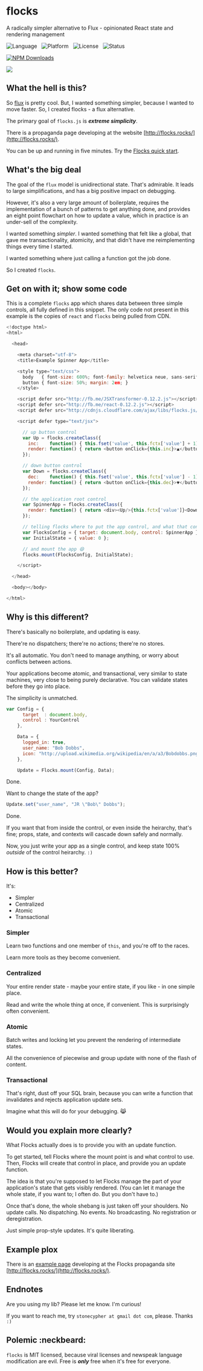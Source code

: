 flocks
======

A radically simpler alternative to Flux - opinionated React state and rendering management

![Language](http://img.shields.io/badge/Language-Javascript/JSX-000000.svg) &nbsp;
![Platform](http://img.shields.io/badge/Platform-Node-000000.svg) &nbsp;
![License](http://img.shields.io/badge/License-MIT-000055.svg) &nbsp;
![Status](http://img.shields.io/travis/StoneCypher/flocks.js.svg)

[![NPM Downloads](http://img.shields.io/npm/dm/flocks.js.svg)](https://npmjs.org/package/flocks.js)

![](https://nodei.co/npm/flocks.js.png?stars=true&downloads=true)





What the hell is this?
-----------------

So [flux](http://facebook.github.io/flux/) is pretty cool.  But, I wanted
something simpler, because I wanted to move faster.  So, I created flocks - a
flux alternative.

The primary goal of `flocks.js` is ***extreme simplicity***.

There is a propaganda page developing at the website [http://flocks.rocks/](http://flocks.rocks/).

You can be up and running in five minutes.  Try the [Flocks quick start](http://www.flocks.rocks/flocks_quick_start.html).



What's the big deal
-------------------

The goal of the `flux` model is unidirectional state.  That's admirable.  It
leads to large simplifications, and has a big positive impact on debugging.

However, it's also a very large amount of boilerplate, requires the implementation
of a bunch of patterns to get anything done, and provides an eight point flowchart
on how to update a value, which in practice is an under-sell of the complexity.

I wanted something *simpler*.  I wanted something that felt like a global, that
gave me transactionality, atomicity, and that didn't have me reimplementing things
every time I started.

I wanted something where just calling a function got the job done.

So I created `flocks`.



Get on with it; show some code
------------------------------

This is a complete `flocks` app which shares data between three simple controls,
all fully defined in this snippet.  The only code not present in this example
is the copies of `react` and `flocks` being pulled from CDN.

```javascript
<!doctype html>
<html>

  <head>

    <meta charset="utf-8">
    <title>Example Spinner App</title>

    <style type="text/css">
      body   { font-size: 600%; font-family: helvetica neue, sans-serif; }
      button { font-size: 50%; margin: 2em; }
    </style>

    <script defer src="http://fb.me/JSXTransformer-0.12.2.js"></script>
    <script defer src="http://fb.me/react-0.12.2.js"></script>
    <script defer src="http://cdnjs.cloudflare.com/ajax/libs/flocks.js/0.15.1/flocks.js"></script>

    <script defer type="text/jsx">

      // up button control
      var Up = flocks.createClass({
        inc:    function() { this.fset('value', this.fctx['value'] + 1) },
        render: function() { return <button onClick={this.inc}>▲</button>; }
      });

      // down button control
      var Down = flocks.createClass({
        dec:    function() { this.fset('value', this.fctx['value'] - 1) },
        render: function() { return <button onClick={this.dec}>▼</button>; }
      });

      // the application root control
      var SpinnerApp = flocks.createClass({
        render: function() { return <div><Up/>{this.fctx['value']}<Down/></div>; }
      });

      // telling flocks where to put the app control, and what that control is
      var FlocksConfig = { target: document.body, control: SpinnerApp };
      var InitialState = { value: 0 };

      // and mount the app 😄
      flocks.mount(FlocksConfig, InitialState);

    </script>

  </head>

  <body></body>

</html>
```



Why is this different?
----------------------

There's basically no boilerplate, and updating is easy.

There're no dispatchers; there're no actions; there're no stores.

It's all automatic.  You don't need to manage anything, or worry about conflicts
between actions.

Your applications become atomic, and transactional, very similar to state
machines, very close to being purely declarative.  You can validate states
before they go into place.

The simplicity is unmatched.

```javascript
var Config = {
      target  : document.body,
      control : YourControl
    },

    Data = {
      logged_in: true,
      user_name: "Bob Dobbs",
      icon: "http://upload.wikimedia.org/wikipedia/en/a/a3/Bobdobbs.png"
    },

    Update = Flocks.mount(Config, Data);
```

Done.

Want to change the state of the app?

```javascript
Update.set("user_name", "JR \"Bob\" Dobbs");
```

Done.

If you want that from inside the control, or even inside the heirarchy, that's fine; props, state, and contexts will cascade down safely and normally.

Now, you just write your app as a single control, and keep state 100% *outside* of the control heirarchy.  `:)`





How is this better?
-------------------

It's:

 * Simpler
 * Centralized
 * Atomic
 * Transactional





### Simpler

Learn two functions and one member of `this`, and you're off to the races.

Learn more tools as they become convenient.





### Centralized

Your entire render state - maybe your entire state, if you like - in one simple place.

Read and write the whole thing at once, if convenient.  This is surprisingly often convenient.





### Atomic

Batch writes and locking let you prevent the rendering of intermediate states.

All the convenience of piecewise and group update with none of the flash of content.





### Transactional

That's right, dust off your SQL brain, because you can write a function that invalidates and rejects application update sets.

Imagine what this will do for your debugging. 😹





Would you explain more clearly?
-------------------------------

What Flocks actually does is to provide you with an update function.

To get started, tell Flocks where the mount point is and what control to use.  Then, Flocks will create that control in place, and provide you an update function.

The idea is that you're supposed to let Flocks manage the part of your application's state that gets visibly rendered.  (You can let it manage the whole state, if you want to; I often do.  But you don't have to.)

Once that's done, the whole shebang is just taken off your shoulders.  No update calls.  No dispatching.  No events.  No broadcasting.  No registration or deregistration.

Just simple prop-style updates.  It's quite liberating.





Example plox
------------

There is an [example page](http://www.flocks.rocks/flocks_examples.html)
developing at the Flocks propaganda site [http://flocks.rocks/](http://flocks.rocks/).





Endnotes
--------

Are you using my lib?  Please let me know.  I'm curious!

If you want to reach me, try `stonecypher at gmail dot com`, please.  Thanks `:)`



Polemic :neckbeard:
-------------------

`flocks` is MIT licensed, because viral licenses and newspeak language
modification are evil.  Free is ***only*** free when it's free for everyone.
